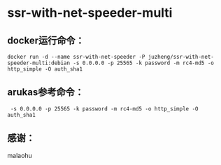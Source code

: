 # ssr-with-net-speeder-multi

## docker运行命令：
	docker run -d --name ssr-with-net-speeder -P juzheng/ssr-with-net-speeder-multi:debian -s 0.0.0.0 -p 25565 -k password -m rc4-md5 -o http_simple -O auth_sha1
## arukas参考命令：
	 -s 0.0.0.0 -p 25565 -k password -m rc4-md5 -o http_simple -O auth_sha1
## 感谢：
malaohu
